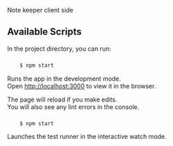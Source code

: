 Note keeper client side
## Available Scripts

In the project directory, you can run:

###
```bash
    $ npm start
```


Runs the app in the development mode.<br />
Open [http://localhost:3000](http://localhost:3000) to view it in the browser.

The page will reload if you make edits.<br />
You will also see any lint errors in the console.

###     
```bash
    $ npm start
```


Launches the test runner in the interactive watch mode.<br />